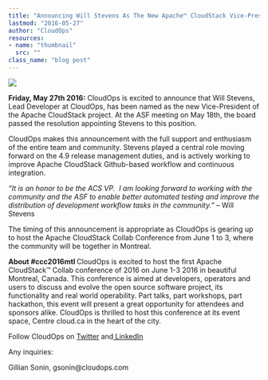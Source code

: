 ```yaml
---
title: "Announcing Will Stevens As The New Apache™ CloudStack Vice-President"
lastmod: "2016-05-27"
author: "CloudOps"
resources:
- name: "thumbnail"
  src: ""
class_name: "blog post"
---
```


<img src="/images/blog/post/will.jpg" class="main-blog-image">

<p><b>Friday, May 27th 2016:</b><span style="font-weight: 400;"> CloudOps is excited to announce that Will Stevens, Lead Developer at CloudOps, has been named as the new Vice-President of the Apache CloudStack project. At the ASF meeting on May 18th, the board passed the resolution appointing Stevens to this position.</span></p>

<p><span style="font-weight: 400;">CloudOps makes this announcement with the full support and enthusiasm of the entire team and community. Stevens played a central role moving forward on the 4.9 release management duties, and is actively working to improve Apache CloudStack Github-based workflow and continuous integration.</span></p>

<p><i><span style="font-weight: 400;">“It is an honor to be the ACS VP. &nbsp;I am looking forward to working with the community and the ASF to enable better automated testing and improve the distribution of development workflow tasks in the community.” </span></i><span style="font-weight: 400;">– Will Stevens</span></p>

<p><span style="font-weight: 400;">The timing of this announcement is appropriate as CloudOps is gearing up to host the Apache CloudStack Collab Conference from June 1 to 3, where the community will be together in Montreal.</span></p>

<p><b>About #ccc2016mtl </b><span style="font-weight: 400;">CloudOps is excited to host the first Apache CloudStack™ Collab conference of 2016 on June 1-3 2016 in beautiful Montreal, Canada. This conference is aimed at developers, operators and users to discuss and evolve the open source software project, its functionality and real world operability. Part talks, part workshops, part hackathon, this event will present a great opportunity for attendees and sponsors alike. CloudOps is thrilled to host this conference at its event space, Centre cloud.ca in the heart of the city.</span></p>

<p><span style="font-weight: 400;">Follow CloudOps on&nbsp;</span><a href="https://twitter.com/CloudOps_" target="_blank"><span style="font-weight: 400;">Twitter</span></a><span style="font-weight: 400;"> and</span><a href="https://www.linkedin.com/company/cloudops" target="_blank"><span style="font-weight: 400;"> LinkedIn</span></a></p>

<p><span style="font-weight: 400;">Any inquiries:</span></p>

<p><span style="font-weight: 400;">Gillian Sonin,&nbsp;</span><span style="font-weight: 400;">gsonin@cloudops.com </span></p>